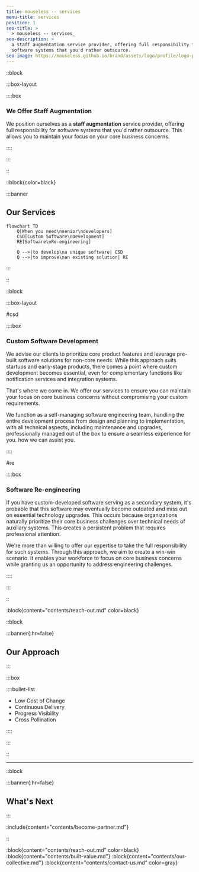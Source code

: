```yaml
---
title: mouseless -- services
menu-title: services
position: 1
seo-title: >
  > mouseless -- services_
seo-description: >
  a staff augmentation service provider, offering full responsibility for
  software systems that you'd rather outsource.
seo-image: https://mouseless.github.io/brand/assets/logo/profile/logo-profile-mark-primary-500px.png
---
```


::block

:::box-layout

::::box

### We Offer Staff Augmentation

We position ourselves as a __staff augmentation__ service provider, offering
full responsibility for software systems that you'd rather outsource. This
allows you to maintain your focus on your core business concerns.

::::

:::

::

::block{color=black}

:::banner

## **Our** Services

```mermaid
flowchart TD
    Q[When you need\nsenior\ndevelopers]
    CSD[Custom Software\nDevelopment]
    RE[Software\nRe-engineering]

    Q -->|to develop\na unique software| CSD
    Q -->|to improve\nan existing solution| RE
```

:::

::

::block

:::box-layout

#csd

::::box

### Custom Software Development

We advise our clients to prioritize core product features and leverage pre-built
software solutions for non-core needs. While this approach suits startups and
early-stage products, there comes a point where custom development becomes
essential, even for complementary functions like notification services and
integration systems.

That's where we come in. We offer our services to ensure you can maintain your
focus on core business concerns without compromising your custom requirements.

We function as a self-managing software engineering team, handling the entire
development process from design and planning to implementation, with all
technical aspects, including maintenance and upgrades, professionally managed
out of the box to ensure a seamless experience for you.
how we can assist you.

::::

#re

::::box

### Software Re-engineering

If you have custom-developed software serving as a secondary system, it's
probable that this software may eventually become outdated and miss out on
essential technology upgrades. This occurs because organizations naturally
prioritize their core business challenges over technical needs of auxiliary
systems. This creates a persistent problem that requires professional attention.

We're more than willing to offer our expertise to take the full responsibility
for such systems. Through this approach, we aim to create a win-win scenario. It
enables your workforce to focus on core business concerns while granting us an
opportunity to address engineering challenges.

::::

:::

::

:block{content="contents/reach-out.md" color=black}

::block

:::banner{:hr=false}

## **Our** Approach

:::

:::box

::::bullet-list

- Low Cost of Change
- Continuous Delivery
- Progress Visibility
- Cross Pollination

::::

:::

::

---

::block

:::banner{:hr=false}

## What's Next

:::

:include{content="contents/become-partner.md"}

::

:block{content="contents/reach-out.md" color=black}
:block{content="contents/built-value.md"}
:block{content="contents/our-collective.md"}
:block{content="contents/contact-us.md" color=gray}
